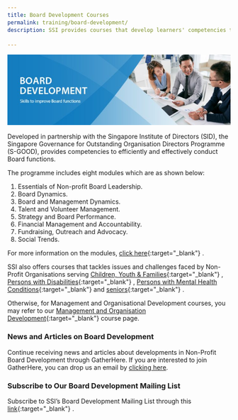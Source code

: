 ```yaml
---
title: Board Development Courses
permalink: training/board-development/
description: SSI provides courses that develop learners' competencies to effectively lead Non-Profit Organisations.

---
```

![Social Service Institute (SSI) Singapore - Board Development Courses](/images/training/Board_development_SSI_Header.jpg)

Developed in partnership with the Singapore Institute of Directors (SID), the Singapore Governance for Outstanding Organisation Directors Programme (S-GOOD), provides competencies to efficiently and effectively conduct Board functions.  
  
The programme includes eight modules which are as shown below:

1.  Essentials of Non-profit Board Leadership.
2.  Board Dynamics.
3.  Board and Management Dynamics.
4.  Talent and Volunteer Management.
5.  Strategy and Board Performance.
6.  Financial Management and Accountability.
7.  Fundraising, Outreach and Advocacy.
8.  Social Trends.

For more information on the modules,  [click here](https://www.sid.org.sg/Web/Professional_Development/Web/Professional_Development/PD_Map.aspx?hkey=abe367a0-0ee8-4dcf-8ef9-1faba7dc5ecd){:target="_blank"}   .  
  
SSI also offers courses that tackles issues and challenges faced by Non-Profit Organisations serving  [Children, Youth & Families](/training/cyandf){:target="_blank"}   ,  [Persons with Disabilities](/training/disability){:target="_blank"}   ,  [Persons with Mental Health Conditions](/training/mental-health){:target="_blank"}    and  [seniors](/training/eldercare){:target="_blank"}   .  
  
Otherwise, for Management and Organisational Development courses, you may refer to our  [Management and Organisation Development](/training/management-and-Organisation-Development){:target="_blank"}    course page.

### **News and Articles on Board Development**

Continue receiving news and articles about developments in Non-Profit Board Development through GatherHere. If you are interested to join GatherHere, you can drop us an email by [clicking here](mailto:techservices1@gatherhere.sg).

### **Subscribe to Our Board Development Mailing List**

Subscribe to SSI’s Board Development Mailing List through this [link](https://form.gov.sg/606d89252eded10012103d68){:target="_blank"}   .
